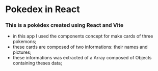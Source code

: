 # Pokedex in React

### This is a pokédex created using React and Vite

* in this app I used the components concept for make cards of three pokemons;
* these cards are composed of two informations: their names and pictures;
* these informations was extracted of a Array composed of Objects containing theses data;
